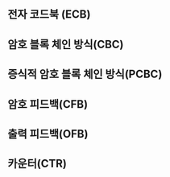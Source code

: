 ## 전자 코드북 (ECB)

## 암호 블록 체인 방식(CBC)

## 증식적 암호 블록 체인 방식(PCBC)

## 암호 피드백(CFB)

## 출력 피드백(OFB)

## 카운터(CTR)
